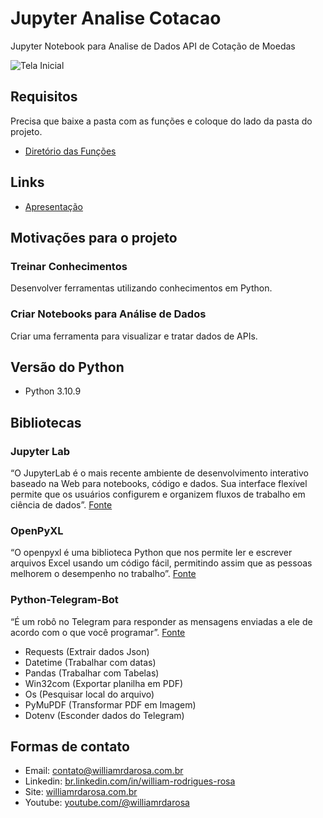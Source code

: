 # Jupyter Analise Cotacao
 Jupyter Notebook para Analise de Dados API de Cotação de Moedas

![Tela Inicial](https://williamrdarosa.com.br/wp-content/uploads/2023/01/Tela-Jupyter-Cotacao.png)

## Requisitos

Precisa que baixe a pasta com as funções e coloque do lado da pasta do projeto.
 - [Diretório das Funções](https://github.com/williamrdarosa/Funcoes)

## Links

- [Apresentação](https://docs.google.com/presentation/d/e/2PACX-1vRaxRTd02-mPb_evHkt1WEBGtS4_chL7IhZ8ymBoaHHm-UpOKyRGFxRGKqIAb0fL-6xdnHnQOeLVUy6/pub?start=false&loop=false&delayms=3000)

## Motivações para o projeto

### Treinar Conhecimentos
 Desenvolver ferramentas utilizando conhecimentos em Python.

### Criar Notebooks para Análise de Dados
 Criar uma ferramenta para visualizar e tratar dados de APIs.

## Versão do Python

- Python 3.10.9

## Bibliotecas

### Jupyter Lab
 “O JupyterLab é o mais recente ambiente de desenvolvimento interativo baseado na Web para notebooks, código e dados. Sua interface flexível permite que os usuários configurem e organizem fluxos de trabalho em ciência de dados”.
 [Fonte](https://jupyter.org/)

### OpenPyXL
 “O openpyxl é uma biblioteca Python que nos permite ler e escrever arquivos Excel usando um código fácil, permitindo assim que as pessoas melhorem o desempenho no trabalho”.
 [Fonte](https://medium.com/data-hackers/como-manipular-planilhas-excel-com-o-python-6be8799f8dd7#:~:text=O%20openpyxl%20%C3%A9%20uma%20biblioteca,melhorem%20o%20desempenho%20no%20trabalho)
 
 ### Python-Telegram-Bot
 “É um robô no Telegram para responder as mensagens enviadas a ele de acordo com o que você programar”.
 [Fonte](https://www.hashtagtreinamentos.com/bot-de-telegram-com-python#:~:text=Resumo,com%20o%20que%20voc%C3%AA%20programar)
 
- Requests (Extrair dados Json)
- Datetime (Trabalhar com datas)
- Pandas (Trabalhar com Tabelas)
- Win32com (Exportar planilha em PDF)
- Os (Pesquisar local do arquivo)
- PyMuPDF (Transformar PDF em Imagem)
- Dotenv (Esconder dados do Telegram)

## Formas de contato

- Email: contato@williamrdarosa.com.br
- Linkedin: [br.linkedin.com/in/william-rodrigues-rosa](https://br.linkedin.com/in/william-rodrigues-rosa)
- Site: [williamrdarosa.com.br](https://williamrdarosa.com.br/)
- Youtube: [youtube.com/@williamrdarosa](https://www.youtube.com/@williamrdarosa)
